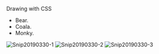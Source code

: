 Drawing with CSS
* Bear.
* Coala.
* Monky.

<img src="https://i.ibb.co/K06fY0p/Snip20190330-1.png" alt="Snip20190330-1" border="0">
<img src="https://i.ibb.co/mbLrhsQ/Snip20190330-2.png" alt="Snip20190330-2" border="0">
<img src="https://i.ibb.co/Wx8jBbq/Snip20190330-3.png" alt="Snip20190330-3" border="0">
